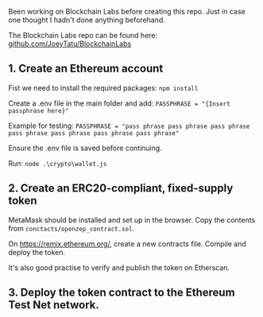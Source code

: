 Been working on Blockchain Labs before creating this repo. Just in case one thought I hadn't done anything beforehand.

The Blockchain Labs repo can be found here: [github.com/JoeyTatu/BlockchainLabs](https://github.com/JoeyTatu/BlockchainLabs)



## 1. Create an Ethereum account ##

Fist we need to install the required packages:
    ```npm install```

Create a .env file in the main folder and add:
    ```PASSPHRASE = "{Insert passphrase here}"```

Example for testing:
    ```PASSPHRASE = "pass phrase pass phrase pass phrase pass phrase pass phrase pass phrase pass phrase"```

Ensure the .env file is saved before continuing.

Run: ```node .\crypto\wallet.js```



## 2. Create an ERC20-compliant, fixed-supply token ##

MetaMask should be installed and set up in the browser. 
Copy the contents from ```conctacts/openzep_contract.sol```.

On https://remix.ethereum.org/, create a new contracts file.
Compile and deploy the token. 

It's also good practise to verify and publish the token on Etherscan.



## 3. Deploy the token contract to the Ethereum Test Net network. ##